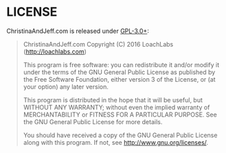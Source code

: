 # LICENSE

ChristinaAndJeff.com is released under [GPL-3.0+](http://opensource.org/licenses/GPL-3.0):

> ChristinaAndJeff.com
> Copyright (C) 2016 LoachLabs (http://loachlabs.com)
>
> This program is free software: you can redistribute it and/or modify it under
> the terms of the GNU General Public License as published by the Free Software
> Foundation, either version 3 of the License, or (at your option) any later
> version.
>
> This program is distributed in the hope that it will be useful, but WITHOUT
> ANY WARRANTY; without even the implied warranty of MERCHANTABILITY or FITNESS
> FOR A PARTICULAR PURPOSE.  See the GNU General Public License for more
> details.
>
> You should have received a copy of the GNU General Public License along with
> this program.  If not, see <http://www.gnu.org/licenses/>.
